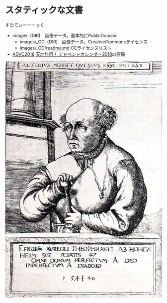 # スタティックな文書

すたてぃーーーっく

* images（DIR)　画像データ。基本的にPublicDomain
  * images/_CC（DIR)　画像データ。CreativeCommonsライセンス
  * images/_CC/[readme.md](./images/_CC/readme.md) CCライセンスリスト  
* [ADVC2018](./advc2018.md) [天地無用！ アドベントカレンダー2018](https://adventar.org/calendars/2960#list-2018-12-21)の原稿

<img src="./images/advc2018/Paracelsus-03.jpg" alt="特に意味のないパラケルススがreadmeを襲う！">
